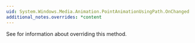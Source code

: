 ```yaml
---
uid: System.Windows.Media.Animation.PointAnimationUsingPath.OnChanged
additional_notes.overrides: *content
---
```


<p>See <xref href="System.Windows.Freezable.OnChanged"></xref> for information about overriding this method.</p>



